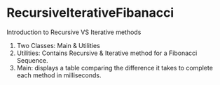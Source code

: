 # RecursiveIterativeFibanacci
Introduction to Recursive VS Iterative methods
1. Two Classes: Main & Utilities
2. Utilities: Contains Recursive & Iterative method for a Fibonacci Sequence.
3. Main: displays a table comparing the difference it takes to complete each method in milliseconds. 
